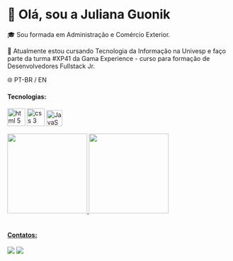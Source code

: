 # :wave: Olá, sou a Juliana Guonik

🎓 Sou formada em Administração e Comércio Exterior.

🌱 Atualmente estou cursando Tecnologia da Informação na Univesp e faço parte da turma #XP41 da Gama Experience - curso para formação de Desenvolvedores Fullstack Jr.

:globe_with_meridians: PT-BR / EN


 
<h4> Tecnologias: </h4>

<p align="left">
<img src="https://cdn.jsdelivr.net/gh/devicons/devicon/icons/html5/html5-plain-wordmark.svg" alt = "html 5" width = "40" height = "40" /> 
<img src="https://cdn.jsdelivr.net/gh/devicons/devicon/icons/css3/css3-plain-wordmark.svg" alt = "css 3" width = "40" height = "40" /> 
<img src="https://cdn.jsdelivr.net/gh/devicons/devicon/icons/javascript/javascript-original.svg" alt = "JavaScript" width = "36" height = "36" />

</p>
                                                                                                                                
<div>
<a href="https://github.com/juguonik">
<img height="180em" src="https://github-readme-stats.vercel.app/api/top-langs/?username=juguonik&layout=compact&langs_count=7&theme=dracula"/>
<img height="180em" src="https://github-readme-stats.vercel.app/api?username=juguonik&show_icons=true&theme=dracula&include_all_commits=true&count_private=true"/>
</div>


<br>
 <h4> Contatos:</h4>
 <a href="https://www.linkedin.com/in/juliana-guonik/" target="_blank" rel="noopener noreferrer"><img src="https://img.shields.io/badge/-LinkedIn-%230077B5?style=for-the-badge&logo=linkedin&logoColor=white"></a>   
 <a href = "mailto:juliana_guonik@hotmail.com"><img src="https://img.shields.io/badge/Microsoft_Outlook-0078D4?style=for-the-badge&logo=microsoft-outlook&logo Color=white target="_blank"></a>
